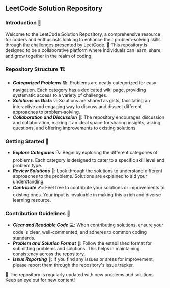 ## LeetCode Solution Repository 

### Introduction 📖

Welcome to the LeetCode Solution Repository, a comprehensive resource for coders and enthusiasts looking to enhance their problem-solving skills through the challenges presented by LeetCode. 🧩 This repository is designed to be a collaborative platform where individuals can learn, share, and grow together in the realm of coding. 

### Repository Structure 🏗️
- ***Categorized Problems*** 📚: Problems are neatly categorized for easy navigation. Each category has a dedicated wiki page, providing systematic access to a variety of challenges.
- ***Solutions as Gists*** 💡: Solutions are shared as gists, facilitating an interactive and engaging way to discuss and dissect different approaches to problem-solving.
- ***Collaboration and Discussion*** 🤝: The repository encourages discussion and collaboration, making it an ideal space for sharing insights, asking questions, and offering improvements to existing solutions.

### Getting Started 🚀
- ***Explore Categories*** 🔍: Begin by exploring the different categories of problems. Each category is designed to cater to a specific skill level and problem type.
- ***Review Solutions*** 📖: Look through the solutions to understand different approaches to the problems. Solutions are explained to aid your understanding.
- ***Contribute*** ✍️: Feel free to contribute your solutions or improvements to existing ones. Your input is invaluable in making this a rich and diverse learning resource.

### Contribution Guidelines 📝
- ***Clear and Readable Code*** 💻: When contributing solutions, ensure your code is clear, well-commented, and adheres to common coding standards.
- ***Problem and Solution Format*** 📄: Follow the established format for submitting problems and solutions. This helps in maintaining consistency across the repository.
- ***Issue Reporting*** 🚨: If you find any issues or areas for improvement, please report them through the repository's issue tracker.

🔔 The repository is regularly updated with new problems and solutions. Keep an eye out for new content!
